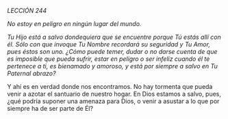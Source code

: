 *LECCIÓN 244*

*No estoy en peligro en ningún lugar del mundo.*

_Tu Hijo está a salvo dondequiera que se encuentre porque Tú estás allí con él. Sólo con que invoque Tu Nombre recordará su seguridad y Tu Amor, pues éstos son uno. ¿Cómo puede temer, dudar o no darse cuenta de que es imposible que pueda sufrir, estar en peligro o ser infeliz cuando él te pertenece a ti, es bienamado y amoroso, y está por siempre a salvo en Tu Paternal abrazo?_

Y ahí es en verdad donde nos encontramos. No hay tormenta que pueda venir a azotar el santuario de nuestro hogar. En Dios estamos a salvo, pues, ¿qué podría suponer una amenaza para Dios, o venir a asustar a lo que por siempre ha de ser parte de Él?